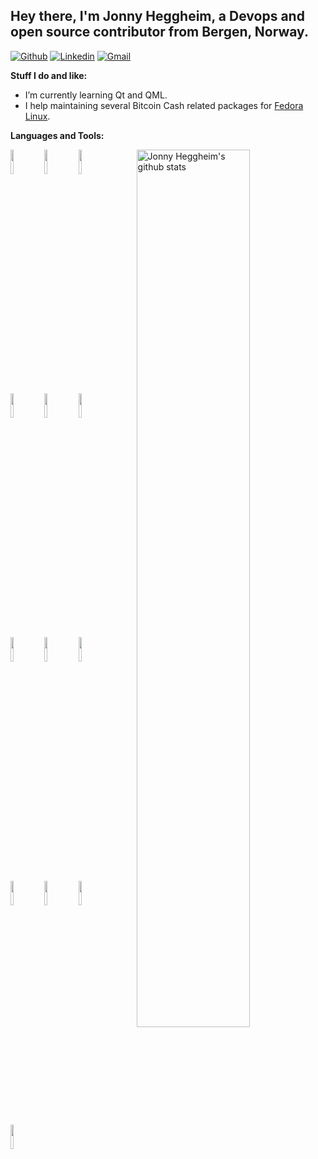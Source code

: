 <!-- Your title -->
## Hey there, I'm Jonny Heggheim, a Devops and open source contributor from Bergen, Norway.

<!-- Your badges
You can use the website to generate badges: https://shields.io/
-->

[![Github](https://img.shields.io/badge/-Github-000?style=flat&logo=Github&logoColor=white)](https://github.com/hegjon)
[![Linkedin](https://img.shields.io/badge/-LinkedIn-blue?style=flat&logo=Linkedin&logoColor=white)](https://www.linkedin.com/in/jonnyheggheim/)
[![Gmail](https://img.shields.io/badge/-Gmail-c14438?style=flat&logo=Gmail&logoColor=white)](mailto:hegjon@gmail.com)

<!-- Talking about you -->
**Stuff I do and like:**

- I’m currently learning Qt and QML.
- I help maintaining several Bitcoin Cash related packages for [Fedora Linux](https://getfedora.org/).

**Languages and Tools:**

<!-- Your github readme stats
You can use this api: https://github.com/anuraghazra/github-readme-stats
-->
<p>
  <img width="60%" align="right" alt="Jonny Heggheim's github stats" src="https://github-readme-stats.vercel.app/api?username=hegjon&show_icons=true&hide_border=true&line_height=27&title_color=0070dd&icon_color=ff8000&show_owner=true&include_all_commits=true" />

  <!-- Your languages and tools. Be careful with the alignment.
  You can use this sites to get logos: https://www.vectorlogo.zone or https://simpleicons.org/
  -->
  <code><img width="10%" src="https://www.vectorlogo.zone/logos/getfedora/getfedora-ar21.svg"></code>
  <code><img width="10%" src="https://www.vectorlogo.zone/logos/qtio/qtio-ar21.svg"></code>
  <code><img width="10%" src="https://www.vectorlogo.zone/logos/linux/linux-ar21.svg"></code>
  <br />
  <code><img width="10%" src="https://www.vectorlogo.zone/logos/bitbucket/bitbucket-ar21.svg"></code>
  <code><img width="10%" src="https://www.vectorlogo.zone/logos/java/java-ar21.svg"></code>
  <code><img width="10%" src="https://www.vectorlogo.zone/logos/jenkins/jenkins-ar21.svg"></code>
  <br />
  <code><img width="10%" src="https://www.vectorlogo.zone/logos/groovy-lang/groovy-lang-ar21.svg"></code>
  <code><img width="10%" src="https://www.vectorlogo.zone/logos/scala-lang/scala-lang-ar21.svg"></code>
  <code><img width="10%" src="https://www.vectorlogo.zone/logos/digitalocean/digitalocean-ar21.svg"></code>
  <br />
  <code><img width="10%" src="https://www.vectorlogo.zone/logos/git-scm/git-scm-ar21.svg"></code>
  <code><img width="10%" src="https://www.vectorlogo.zone/logos/nodejs/nodejs-ar21.svg"></code>
  <code><img width="10%" src="https://www.vectorlogo.zone/logos/gnu_bash/gnu_bash-ar21.svg"></code>
  <code><img width="10%" src="https://www.vectorlogo.zone/logos/ansible/ansible-ar21.svg"></code>
</p>
